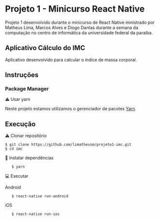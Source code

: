 # Projeto 1 - Minicurso React Native
Projeto 1 desenvolvido durante o minicurso de React Native ministrado por Matheus Lima, Marcos Alves e Diogo Dantas durante a semana da computação no centro de informática da universidade federal da paraíba.

## Aplicativo Cálculo do IMC
Aplicativo desenvolvido para calcular o índice de massa corporal.

## Instruções

### Package Manager
⚠️ Usar yarn

Neste projeto estamos utilizamos o gerenciador de pacotes [Yarn](https://yarnpkg.com/en/docs/install).

## Execução
⚠️ Clonar repositório
```
$ git clone https://github.com/limatheusm/projeto1-imc.git
$ cd imc
```

👷 Instalar dependências

```
   $ yarn
```

💻  Executar

Android
```
   $ react-native run-android
```

iOS
```
   $ react-native run-ios
```